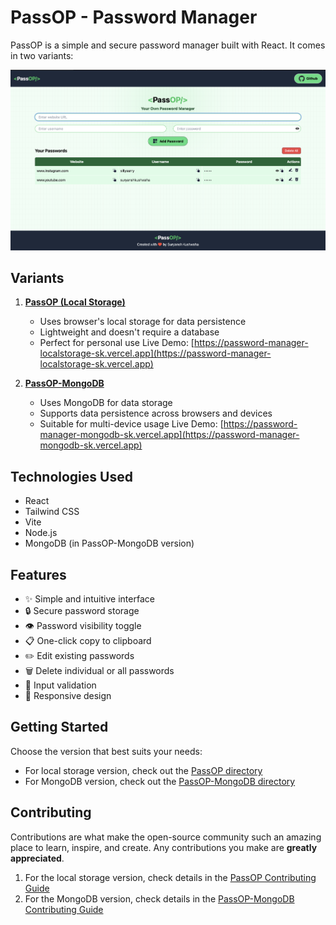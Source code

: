 # PassOP - Password Manager
PassOP is a simple and secure password manager built with React. It comes in two variants:

![PassOP](./PassOP.png)


## Variants
1. **[PassOP (Local Storage)](https://github.com/suryanshkushwaha/react-vite-Password-Manager/tree/main/passop)**
   - Uses browser's local storage for data persistence
   - Lightweight and doesn't require a database
   - Perfect for personal use
   Live Demo: [https://password-manager-localstorage-sk.vercel.app](https://password-manager-localstorage-sk.vercel.app)

2. **[PassOP-MongoDB](https://github.com/suryanshkushwaha/react-vite-Password-Manager/tree/main/passop-mongodb)**
   - Uses MongoDB for data storage
   - Supports data persistence across browsers and devices
   - Suitable for multi-device usage
   Live Demo: [https://password-manager-mongodb-sk.vercel.app](https://password-manager-mongodb-sk.vercel.app)

## Technologies Used
- React
- Tailwind CSS
- Vite
- Node.js
- MongoDB (in PassOP-MongoDB version)

## Features
- ✨ Simple and intuitive interface
- 🔒 Secure password storage
- 👁️ Password visibility toggle
- 📋 One-click copy to clipboard
- ✏️ Edit existing passwords
- 🗑️ Delete individual or all passwords
- 🎯 Input validation
- 📱 Responsive design

## Getting Started
Choose the version that best suits your needs:
- For local storage version, check out the [PassOP directory](./passop/README.md)
- For MongoDB version, check out the [PassOP-MongoDB directory](./passop-mongodb/README.md)

## Contributing
Contributions are what make the open-source community such an amazing place to learn, inspire, and create. Any contributions you make are **greatly appreciated**.

1. For the local storage version, check details in the [PassOP Contributing Guide](./passop/README.md#contributing)
2. For the MongoDB version, check details in the [PassOP-MongoDB Contributing Guide](./passop-mongodb/README.md#contributing)
